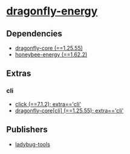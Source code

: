 # [dragonfly-energy](https://pypi.org/project/dragonfly-energy)

## Dependencies
- [dragonfly-core (==1.25.55)](packages/d/dragonfly-core.md)
- [honeybee-energy (==1.62.2)](packages/h/honeybee-energy.md)


## Extras

### cli
- [click (==7.1.2); extra=='cli'](packages/c/click.md)
- [dragonfly-core[cli] (==1.25.55); extra=='cli'](packages/d/dragonfly-core.md)


## Publishers
- [ladybug-tools](https://pypi.org/user/ladybug-tools)

